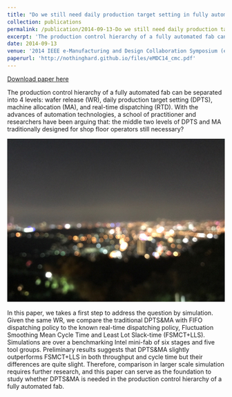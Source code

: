 ```yaml
---
title: "Do we still need daily production target setting in fully automated fabs"
collection: publications
permalink: /publication/2014-09-13-Do we still need daily production target setting in fully automated fabs
excerpt: 'The production control hierarchy of a fully automated fab can be separated into 4 levels: wafer release (WR), daily production target setting (DPTS), machine allocation (MA), and real-time dispatching (RTD). With the advances of automation technologies, a school of practitioner and researchers have been arguing that: the middle two levels of DPTS and MA traditionally designed for shop floor operators still necessary?'
date: 2014-09-13
venue: '2014 IEEE e-Manufacturing and Design Collaboration Symposium (eMDC)'
paperurl: 'http://nothinghard.github.io/files/eMDC14_cmc.pdf'
---
```


<a href='http://nothinghard.github.io/files/eMDC14_cmc.pdf'>Download paper here</a>

The production control hierarchy of a fully automated fab can be separated into 4 levels: wafer release (WR), daily production target setting (DPTS), machine allocation (MA), and real-time dispatching (RTD). With the advances of automation technologies, a school of practitioner and researchers have been arguing that: the middle two levels of DPTS and MA traditionally designed for shop floor operators still necessary?

![image description](../images/teaser.png)

In this paper, we takes a first step to address the question by simulation. Given the same WR, we compare the traditional DPTS&amp;MA with FIFO dispatching policy to the known real-time dispatching policy, Fluctuation Smoothing Mean Cycle Time and Least Lot Slack-time (FSMCT+LLS). Simulations are over a benchmarking Intel mini-fab of six stages and five tool groups. Preliminary results suggests that DPTS&amp;MA slightly outperforms FSMCT+LLS in both throughput and cycle time but their differences are quite slight. Therefore, comparison in larger scale simulation requires further research, and this paper can serve as the foundation to study whether DPTS&amp;MA is needed in the production control hierarchy of a fully automated fab.
